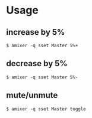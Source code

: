 # Usage

## increase by 5%
```shell
$ amixer -q sset Master 5%+
```

## decrease by 5%
```shell
$ amixer -q sset Master 5%-
```

## mute/unmute
```shell
$ amixer -q sset Master toggle
```
